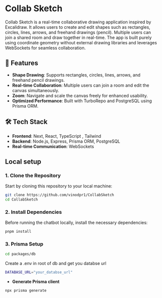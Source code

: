 
# Collab Sketch 

Collab Sketch is a real-time collaborative drawing application inspired by Excalidraw. It allows users to create and edit shapes such as rectangles, circles, lines, arrows, and freehand drawings (pencil). Multiple users can join a shared room and draw together in real-time. The app is built purely using coordinate geometry without external drawing libraries and leverages WebSockets for seamless collaboration.  

## 🚀 Features  

- **Shape Drawing**: Supports rectangles, circles, lines, arrows, and freehand pencil drawings.  
- **Real-time Collaboration**: Multiple users can join a room and edit the canvas simultaneously.  
- **Zoom**: Navigate and scale the canvas freely for enhanced usability.  
- **Optimized Performance**: Built with TurboRepo and PostgreSQL using Prisma ORM.  


## 🛠️ Tech Stack  

- **Frontend**: Next, React, TypeScript , Tailwind
- **Backend**: Node.js, Express, Prisma ORM, PostgreSQL  
- **Real-time Communication**: WebSockets  

## Local setup

### 1. Clone the Repository

Start by cloning this repository to your local machine:

```bash
git clone https://github.com/vinodpr1/CollabSketch
cd CollabSketch
```

### 2. Install Dependencies

Before running the chatbot locally, install the necessary dependencies:

```bash
pnpm install
```

### 3. Prisma Setup

```bash
cd packages/db
```

Create a .env in root of db and get you databse url


```bash
DATABASE_URL="your_databse_url"
```

- **Generate Prisma client**

```bash
npx prisma generate
```
